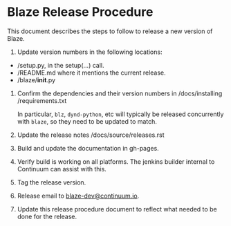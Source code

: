 ﻿Blaze Release Procedure
=======================

This document describes the steps to follow to release
a new version of Blaze.

1. Update version numbers in the following locations:

 * /setup.py, in the setup(...) call.
 * /README.md where it mentions the current release.
 * /blaze/__init__.py

1. Confirm the dependencies and their version numbers in
   /docs/installing
   /requirements.txt

   In particular, `blz`, `dynd-python`, etc
   will typically be released concurrently with `blaze`,
   so they need to be updated to match.

1. Update the release notes /docs/source/releases.rst

1. Build and update the documentation in gh-pages.

1. Verify build is working on all platforms. The
   jenkins builder internal to Continuum can assist
   with this.

1. Tag the release version.

1. Release email to blaze-dev@continuum.io.

1. Update this release procedure document to reflect
   what needed to be done for the release.
